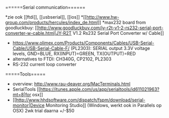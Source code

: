 ======Serial communication======

*zie ook [[ftdi]], [[usbserial]], [[ios]]
*[[http://www.hw-group.com/products/hercules/index_de.html]]
*max232 board from goodluckbuy: [[http://www.goodluckbuy.com/jy-r2t-v1-2-rs232-serial-port-converter-w-cable.html|JY-R2T V1.2 Rs232 Serial Port Converter w/ Cable]]
* https://www.olimex.com/Products/Components/Cables/USB-Serial-Cable/USB-Serial-Cable-F/ (PL2303): SERIAL output 3.3V voltage levels, GND=BLUE, RX(INPUT)=GREEN, TX(OUTPUT)=RED
* alternatives to FTDI: CH340G, CP2102, PL2303
* RS-232 current loop converter


=====Tools=====
* overview: http://www.rau-deaver.org/MacTerminals.html
* SerialTools [[https://itunes.apple.com/us/app/serialtools/id611021963?mt=8|for osx]]
* [[http://www.hhdsoftware.com/dispatch/fspm/download/serial-monitor|Device Monitoring Studio]] (Windows, werkt ook in Parallels op OSX) 2wk trial daarna +/-$50